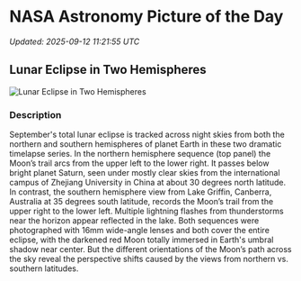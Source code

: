 # NASA Astronomy Picture of the Day

_Updated: 2025-09-12 11:21:55 UTC_

## Lunar Eclipse in Two Hemispheres

![Lunar Eclipse in Two Hemispheres](https://apod.nasa.gov/apod/image/2509/APODtwo_hemisphere_combined_no_text1065.jpg)

### Description

September's total lunar eclipse is tracked across night skies from both the northern and southern hemispheres of planet Earth in these two dramatic timelapse series. In the northern hemisphere sequence (top panel) the Moon’s trail arcs from the upper left to the lower right. It passes below bright planet Saturn, seen under mostly clear skies from the international campus of Zhejiang University in China at about 30 degrees north latitude. In contrast, the southern hemisphere view from Lake Griffin, Canberra, Australia at 35 degrees south latitude, records the Moon’s trail from the upper right to the lower left. Multiple lightning flashes from thunderstorms near the horizon appear reflected in the lake. Both sequences were photographed with 16mm wide-angle lenses and both cover the entire eclipse, with the darkened red Moon totally immersed in Earth's umbral shadow near center. But the different orientations of the Moon’s path across the sky reveal the perspective shifts caused by the views from northern vs. southern latitudes.

